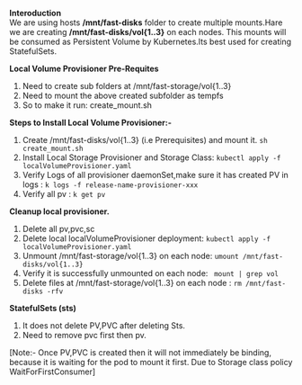 **Interoduction**  
We are using hosts **/mnt/fast-disks** folder to create multiple mounts.Hare we are creating **/mnt/fast-disks/vol{1..3}** on
each nodes. This mounts will be consumed as Persistent Volume by Kubernetes.Its best used for creating StatefulSets.

**Local Volume Provisioner Pre-Requites**
1. Need to create sub folders at /mnt/fast-storage/vol{1..3}
2. Need to mount the above created subfolder as tempfs
3. So to make it run: create_mount.sh


**Steps to Install Local Volume Provisioner:-**  
1. Create /mnt/fast-disks/vol{1..3} (i.e Prerequisites) and mount it. `sh  create_mount.sh`
2. Install Local Storage Provisioner and Storage Class: `kubectl apply -f localVolumeProvisioner.yaml`
3. Verify Logs of all provisioner daemonSet,make sure it has created PV in logs : `k logs -f release-name-provisioner-xxx`
4. Verify all pv : `k get pv`

**Cleanup local provisioner.**  
1. Delete all pv,pvc,sc
2. Delete local localVolumeProvisioner deployment: `kubectl apply -f localVolumeProvisioner.yaml`
3. Unmount /mnt/fast-storage/vol{1..3} on each node: `umount /mnt/fast-disks/vol{1..3}`
4. Verify it is successfully unmounted on each node: ` mount | grep vol`
5. Delete files at /mnt/fast-storage/vol{1..3} on each node : `rm /mnt/fast-disks -rfv`


**StatefulSets (sts)**
1. It does not delete PV,PVC after deleting Sts.
2. Need to remove pvc first then pv.

[Note:- Once PV,PVC is created then it will not immediately be binding, because it is waiting for the pod to mount it first.
Due to Storage class policy WaitForFirstConsumer]